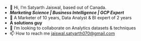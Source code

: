 - 👋 Hi, I’m Satyarth Jaiswal, based out of Canada.
- **_Marketing Science | Business Intelligence | GCP Expert_**
- 👀 A Marketer of 10 years, Data Analyst & BI expert of 2 years
-  **A solutions guy**
- 💞️ I’m looking to collaborate on  Analytics datasets & techniques
- 📫 How to reach me jaiswal.satyarth070@gmail.com

<!---
SatyJais/SatyJais is a ✨ special ✨ repository because its `README.md` (this file) appears on your GitHub profile.
You can click the Preview link to take a look at your changes.
--->
